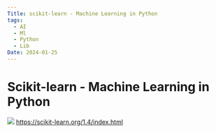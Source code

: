 ```yaml
---
Title: scikit-learn - Machine Learning in Python
tags:
  - AI
  - Ml
  - Python
  - Lib
Date: 2024-01-25
---
```


# Scikit-learn - Machine Learning in Python

![](../_asset/Pasted%20image%2020240125160719.png)
https://scikit-learn.org/1.4/index.html
